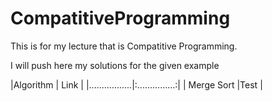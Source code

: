 # CompatitiveProgramming
This is for my lecture that is Compatitive Programming.

I will push here my solutions for the given example

|Algorithm        | Link            |
|.................|:...............:|
| Merge Sort      |Test             |
